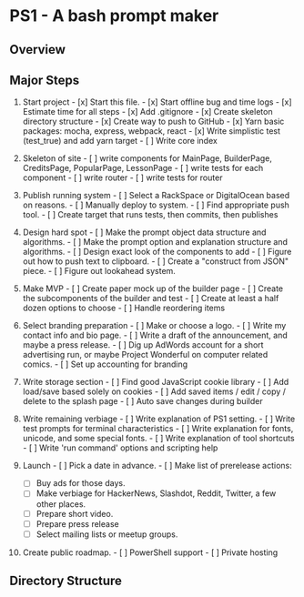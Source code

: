 PS1 - A bash prompt maker
===

Overview
----


Major Steps
-----
  1.  Start project
    - [x] Start this file.
    - [x] Start offline bug and time logs
    - [x] Estimate time for all steps
    - [x] Add .gitignore
    - [x] Create skeleton directory structure
    - [x] Create way to push to GitHub
    - [x] Yarn basic packages:  mocha, express, webpack, react
    - [x] Write simplistic test (test_true) and add yarn target
    - [ ] Write core index

  2.  Skeleton of site
    - [ ] write components for MainPage, BuilderPage, CreditsPage, PopularPage, LessonPage
    - [ ] write tests for each component
    - [ ] write router
    - [ ] write tests for router

  3.  Publish running system
    - [ ]  Select a RackSpace or DigitalOcean based on reasons.
    - [ ]  Manually deploy to system.
    - [ ]  Find appropriate push tool.
    - [ ]  Create target that runs tests, then commits, then publishes

  4.  Design hard spot
    - [ ]  Make the prompt object data structure and algorithms.
    - [ ]  Make the prompt option and explanation structure and algorithms.
    - [ ]  Design exact look of the components to add
    - [ ]  Figure out how to push text to clipboard.
    - [ ]  Create a "construct from JSON" piece.
    - [ ]  Figure out lookahead system.

  5.  Make MVP
    - [ ]  Create paper mock up of the builder page
    - [ ]  Create the subcomponents of the builder and test
    - [ ]  Create at least a half dozen options to choose
    - [ ]  Handle reordering items

  6.  Select branding preparation
    - [ ]  Make or choose a logo.
    - [ ]  Write my contact info and bio page.
    - [ ]  Write a draft of the announcement, and maybe a press release.
    - [ ]  Dig up AdWords account for a short advertising run, or maybe Project Wonderful on computer related comics.
    - [ ]  Set up accounting for branding

  7.  Write storage section
    - [ ]  Find good JavaScript cookie library
    - [ ]  Add load/save based solely on cookies
    - [ ]  Add saved items / edit / copy / delete to the splash page
    - [ ]  Auto save changes during builder

  8.  Write remaining verbiage
    - [ ]  Write explanation of PS1 setting.
    - [ ]  Write test prompts for terminal characteristics
    - [ ]  Write explanation for fonts, unicode, and some special fonts.
    - [ ]  Write explanation of tool shortcuts
    - [ ]  Write 'run command' options and scripting help

  9.  Launch
    - [ ]  Pick a date in advance.
    - [ ]  Make list of prerelease actions:
      - [ ]    Buy ads for those days.
      - [ ]   Make verbiage for HackerNews, Slashdot, Reddit, Twitter, a few other places.
      - [ ]  Prepare short video.
      - [ ]   Prepare press release
      - [ ]    Select mailing lists or meetup groups.

  10.   Create public roadmap.
    - [ ]  PowerShell support
    - [ ]  Private hosting


Directory Structure
----
